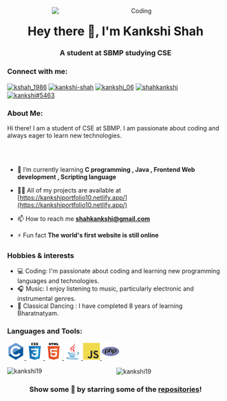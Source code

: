 <div align="center">
<img align="right" alt="Coding" width="400"  src="https://media3.giphy.com/media/v1.Y2lkPTc5MGI3NjExY2FmZTdkYjM3YzFiZWJmYjBhMzk0MmE2MWYxYjBiMTg5OTgwNzkyNiZjdD1n/qgQUggAC3Pfv687qPC/giphy.gif">

</div>

<h1 align="center">Hey there 👋, I'm Kankshi Shah</h1>
<h3 align="center">A student at SBMP studying CSE</h3>

<h3 align="left">Connect with me:</h3>
<p align="left">
<a href="https://twitter.com/kshah_1986" target="blank"><img align="center" src="https://raw.githubusercontent.com/rahuldkjain/github-profile-readme-generator/master/src/images/icons/Social/twitter.svg" alt="kshah_1986" height="30" width="40" /></a>
<a href="https://linkedin.com/in/kankshi-shah" target="blank"><img align="center" src="https://raw.githubusercontent.com/rahuldkjain/github-profile-readme-generator/master/src/images/icons/Social/linked-in-alt.svg" alt="kankshi-shah" height="30" width="40" /></a>
<a href="https://instagram.com/kankshi_06" target="blank"><img align="center" src="https://raw.githubusercontent.com/rahuldkjain/github-profile-readme-generator/master/src/images/icons/Social/instagram.svg" alt="kankshi_06" height="30" width="40" /></a>
<a href="https://www.hackerrank.com/shahkankshi" target="blank"><img align="center" src="https://raw.githubusercontent.com/rahuldkjain/github-profile-readme-generator/master/src/images/icons/Social/hackerrank.svg" alt="shahkankshi" height="30" width="40" /></a>
<a href="https://discord.gg/kankshi#5463" target="blank"><img align="center" src="https://raw.githubusercontent.com/rahuldkjain/github-profile-readme-generator/master/src/images/icons/Social/discord.svg" alt="kankshi#5463" height="30" width="40" /></a>
</p>


<h3 align="left">About Me:</h3>
<p align="left">Hi there! I am a student of CSE at SBMP. I am passionate about coding and always eager to learn new technologies.</p>
 <br></br>

- 🌱 I’m currently learning **C programming , Java , Frontend Web development , Scripting language**

- 👨‍💻 All of my projects are available at [https://kankshiportfolio10.netlify.app/](https://kankshiportfolio10.netlify.app/)

- 📫 How to reach me **shahkankshi@gmail.com**

- ⚡ Fun fact **The world's first website is still online**



<h3 align="left">Hobbies & interests</h3>

- 💻 Coding: I'm passionate about coding and learning new programming languages and technologies.
- 🎧 Music: I enjoy listening to music, particularly electronic and instrumental genres.
- 🌱 Classical Dancing : I have completed 8 years of learning Bharatnatyam.

<div align="center">
 <h3 align="left">Languages and Tools:</h3>
<p align="left"> <a href="https://www.cprogramming.com/" target="_blank" rel="noreferrer"> <img src="https://raw.githubusercontent.com/devicons/devicon/master/icons/c/c-original.svg" alt="c" width="40" height="40"/> </a> <a href="https://www.w3schools.com/css/" target="_blank" rel="noreferrer"> <img src="https://raw.githubusercontent.com/devicons/devicon/master/icons/css3/css3-original-wordmark.svg" alt="css3" width="40" height="40"/> </a> <a href="https://www.w3.org/html/" target="_blank" rel="noreferrer"> <img src="https://raw.githubusercontent.com/devicons/devicon/master/icons/html5/html5-original-wordmark.svg" alt="html5" width="40" height="40"/> </a> <a href="https://www.java.com" target="_blank" rel="noreferrer"> <img src="https://raw.githubusercontent.com/devicons/devicon/master/icons/java/java-original.svg" alt="java" width="40" height="40"/> </a> <a href="https://developer.mozilla.org/en-US/docs/Web/JavaScript" target="_blank" rel="noreferrer"> <img src="https://raw.githubusercontent.com/devicons/devicon/master/icons/javascript/javascript-original.svg" alt="javascript" width="40" height="40"/> </a> <a href="https://www.php.net" target="_blank" rel="noreferrer"> <img src="https://raw.githubusercontent.com/devicons/devicon/master/icons/php/php-original.svg" alt="php" width="40" height="40"/> </a> </p>
  
<div align="center">
<p><img align="left" src="https://github-readme-stats.vercel.app/api/top-langs?username=kankshi19&show_icons=true&locale=en&layout=compact" alt="kankshi19" /></p>
</div>
<div align="center">
<p>&nbsp;<img align="center" src="https://github-readme-stats.vercel.app/api?username=kankshi19&show_icons=true&locale=en" alt="kankshi19" /></p>
</div>
<div align="center">

### Show some 💜 by starring some of the [repositories](https://github.com/kankshi19?tab=repositories)!


